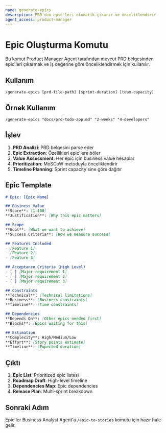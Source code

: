 ```yaml
---
name: generate-epics
description: PRD'den epic'leri otomatik çıkarır ve önceliklendirir
agent_access: product-manager
---
```


# Epic Oluşturma Komutu

Bu komut Product Manager Agent tarafından mevcut PRD belgesinden epic'leri çıkarmak ve iş değerine göre önceliklendirmek için kullanılır.

## Kullanım
```
/generate-epics [prd-file-path] [sprint-duration] [team-capacity]
```

## Örnek Kullanım
```
/generate-epics "docs/prd-todo-app.md" "2-weeks" "4-developers"
```

## İşlev
1. **PRD Analizi**: PRD belgesini parse eder
2. **Epic Extraction**: Özellikleri epic'lere böler
3. **Value Assessment**: Her epic için business value hesaplar
4. **Prioritization**: MoSCoW metoduyla önceliklendirir
5. **Timeline Planning**: Sprint capacity'sine göre dağıtır

## Epic Template
```markdown
# Epic: [Epic Name]

## Business Value
**Score**: [1-100]
**Justification**: [Why this epic matters]

## Scope
**Goal**: [What we want to achieve]
**Success Criteria**: [How we measure success]

## Features Included
- [Feature 1]
- [Feature 2]
- [Feature 3]

## Acceptance Criteria (High Level)
- [ ] [Major requirement 1]
- [ ] [Major requirement 2]
- [ ] [Major requirement 3]

## Constraints
**Technical**: [Technical limitations]
**Business**: [Business constraints]
**Timeline**: [Time constraints]

## Dependencies
**Depends On**: [Other epics needed first]
**Blocks**: [Epics waiting for this]

## Estimation
**Complexity**: High/Medium/Low
**Effort**: [Story points estimate]
**Timeline**: [Expected duration]
```

## Çıktı
1. **Epic List**: Prioritized epic listesi
2. **Roadmap Draft**: High-level timeline
3. **Dependencies Map**: Epic dependencies
4. **Release Plan**: Multi-sprint breakdown

## Sonraki Adım
Epic'ler Business Analyst Agent'a `/epic-to-stories` komutu için hazır hale gelir.